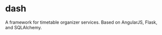 dash
====

A framework for timetable organizer services. Based on AngularJS, Flask, and SQLAlchemy.
